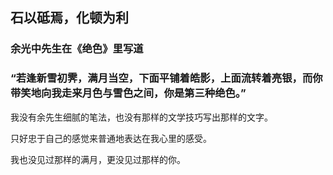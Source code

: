 ##  石以砥焉，化顿为利
### 余光中先生在《绝色》里写道
### “若逢新雪初霁，满月当空，下面平铺着皓影，上面流转着亮银，而你带笑地向我走来月色与雪色之间，你是第三种绝色。”

我没有余先生细腻的笔法，也没有那样的文学技巧写出那样的文字。

只好忠于自己的感觉来普通地表达在我心里的感受。

我也没见过那样的满月，更没见过那样的你。
